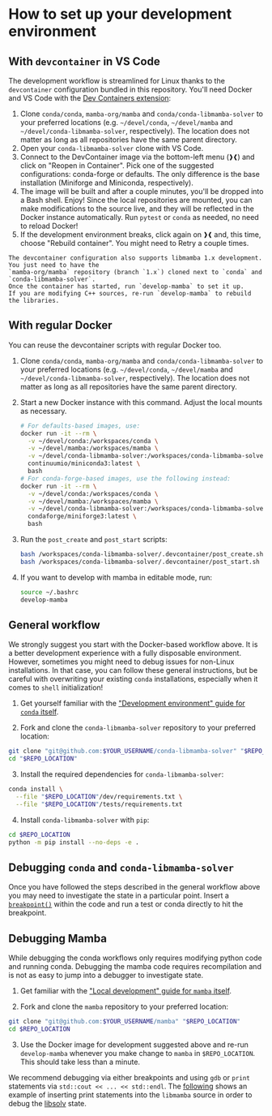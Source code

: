 # How to set up your development environment

## With `devcontainer` in VS Code

The development workflow is streamlined for Linux thanks to the `devcontainer` configuration
bundled in this repository. You'll need Docker and VS Code with the [Dev Containers extension](https://marketplace.visualstudio.com/items?itemName=ms-vscode-remote.remote-containers):

1. Clone `conda/conda`, `mamba-org/mamba` and `conda/conda-libmamba-solver` to your preferred locations
   (e.g. `~/devel/conda`, `~/devel/mamba` and `~/devel/conda-libmamba-solver`, respectively).
   The location does not matter as long as all repositories have the same parent directory.
2. Open your `conda-libmamba-solver` clone with VS Code.
3. Connect to the DevContainer image via the bottom-left menu (<kbd>❱❰</kbd>) and
   click on "Reopen in Container". Pick one of the suggested configurations:
   conda-forge or defaults. The only difference is the base installation (Miniforge and Miniconda,
   respectively).
4. The image will be built and after a couple minutes, you'll be dropped into a Bash shell. Enjoy!
   Since the local repositories are mounted, you can make modifications to the source live,
   and they will be reflected in the Docker instance automatically.
   Run `pytest` or `conda` as needed, no need to reload Docker!
5. If the development environment breaks, click again on <kbd>❱❰</kbd> and, this time, choose
   "Rebuild container". You might need to Retry a couple times.

```{note} Developing libmamba
The devcontainer configuration also supports libmamba 1.x development. You just need to have the
`mamba-org/mamba` repository (branch `1.x`) cloned next to `conda` and `conda-libmamba-solver`.
Once the container has started, run `develop-mamba` to set it up.
If you are modifying C++ sources, re-run `develop-mamba` to rebuild the libraries.
```

## With regular Docker

You can reuse the devcontainer scripts with regular Docker too.

1. Clone `conda/conda`, `mamba-org/mamba` and `conda/conda-libmamba-solver` to your preferred locations
   (e.g. `~/devel/conda`, `~/devel/mamba` and `~/devel/conda-libmamba-solver`, respectively).
   The location does not matter as long as all repositories have the same parent directory.
2. Start a new Docker instance with this command. Adjust the local mounts as necessary.

   ```bash
   # For defaults-based images, use:
   docker run -it --rm \
     -v ~/devel/conda:/workspaces/conda \
     -v ~/devel/mamba:/workspaces/mamba \
     -v ~/devel/conda-libmamba-solver:/workspaces/conda-libmamba-solver \
     continuumio/miniconda3:latest \
     bash
   # For conda-forge-based images, use the following instead:
   docker run -it --rm \
     -v ~/devel/conda:/workspaces/conda \
     -v ~/devel/mamba:/workspaces/mamba \
     -v ~/devel/conda-libmamba-solver:/workspaces/conda-libmamba-solver \
     condaforge/miniforge3:latest \
     bash
   ```
3. Run the `post_create` and `post_start` scripts:
   ```bash
   bash /workspaces/conda-libmamba-solver/.devcontainer/post_create.sh
   bash /workspaces/conda-libmamba-solver/.devcontainer/post_start.sh
   ```
4. If you want to develop with mamba in editable mode, run:
   ```bash
   source ~/.bashrc
   develop-mamba
   ```

## General workflow

We strongly suggest you start with the Docker-based workflow above.
It is a better development experience with a fully disposable environment.
However, sometimes you might need to debug issues for non-Linux installations.
In that case, you can follow these general instructions,
but be careful with overwriting your existing `conda` installations,
especially when it comes to `shell` initialization!

1. Get yourself familiar with the ["Development environment" guide for `conda` itself][conda_dev].

2. Fork and clone the `conda-libmamba-solver` repository to your preferred location:

```bash
git clone "git@github.com:$YOUR_USERNAME/conda-libmamba-solver" "$REPO_LOCATION"
cd "$REPO_LOCATION"
```

3. Install the required dependencies for `conda-libmamba-solver`:

```bash
conda install \
  --file "$REPO_LOCATION"/dev/requirements.txt \
  --file "$REPO_LOCATION"/tests/requirements.txt
```

4. Install `conda-libmamba-solver` with `pip`:

```bash
cd $REPO_LOCATION
python -m pip install --no-deps -e .
```

## Debugging `conda` and `conda-libmamba-solver`

Once you have followed the steps described in the general workflow
above you may need to investigate the state in a particular
point. Insert a
[`breakpoint()`](https://docs.python.org/3/library/pdb.html) within
the code and run a test or conda directly to hit the breakpoint.

## Debugging Mamba

While debugging the conda workflows only requires modifying python
code and running conda. Debugging the mamba code requires
recompilation and is not as easy to jump into a debugger to
investigate state.

1. Get familiar with the ["Local development" guide for `mamba` itself][mamba_dev].

2. Fork and clone the `mamba` repository to your preferred location:

```bash
git clone "git@github.com:$YOUR_USERNAME/mamba" "$REPO_LOCATION"
cd $REPO_LOCATION
```

3. Use the Docker image for development suggested above and re-run
   `develop-mamba` whenever you make change to `mamba` in
   `$REPO_LOCATION`. This should take less than a minute.

We recommend debugging via either breakpoints and using `gdb` or `print`
statements via `std::cout << ... << std::endl`. The
[following](https://github.com/costrouc/mamba/commit/99ac04ee9ca26c9579c67816cfba25bf310c30fb)
shows an example of inserting print statements into the `libmamba`
source in order to debug the [libsolv](https://github.com/openSUSE/libsolv) state.

<!-- LINKS -->

[conda_dev]: https://docs.conda.io/projects/conda/en/latest/dev-guide/development-environment.html
[mamba_dev]: https://mamba.readthedocs.io/en/latest/developer_zone/build_locally.html
